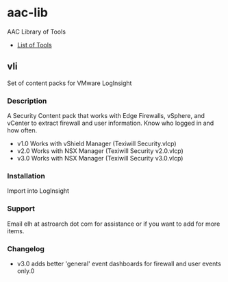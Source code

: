 # aac-lib
AAC Library of Tools

- <a href=https://github.com/Texiwill/aac-lib/tree/master/>List of Tools</a>

## vli
Set of content packs for VMware LogInsight

### Description
A Security Content pack that works with Edge Firewalls, vSphere, and vCenter to extract firewall and user information. Know who logged in and how often.

- v1.0 Works with vShield Manager (Texiwill Security.vlcp)
- v2.0 Works with NSX Manager (Texiwill Security v2.0.vlcp)
- v3.0 Works with NSX Manager (Texiwill Security v3.0.vlcp)

### Installation
Import into LogInsight

### Support
Email elh at astroarch dot com for assistance or if you want to add
for more items.

### Changelog

- v3.0 adds better 'general' event dashboards for firewall and user events only.0
